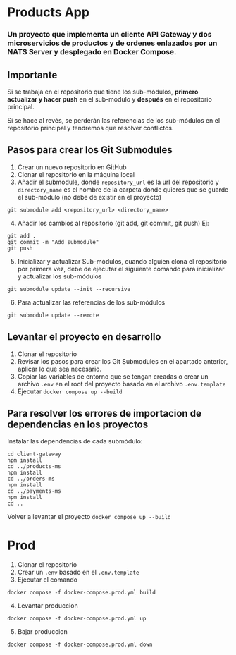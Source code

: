# Products App

### Un proyecto que implementa un cliente API Gateway y dos microservicios de productos y de ordenes enlazados por un NATS Server y desplegado en Docker Compose.

## Importante

Si se trabaja en el repositorio que tiene los sub-módulos, **primero actualizar y hacer push** en el sub-módulo y **después** en el repositorio principal.

Si se hace al revés, se perderán las referencias de los sub-módulos en el repositorio principal y tendremos que resolver conflictos.

## Pasos para crear los Git Submodules

1. Crear un nuevo repositorio en GitHub
2. Clonar el repositorio en la máquina local
3. Añadir el submodule, donde `repository_url` es la url del repositorio y `directory_name` es el nombre de la carpeta donde quieres que se guarde el sub-módulo (no debe de existir en el proyecto)

```
git submodule add <repository_url> <directory_name>
```

4. Añadir los cambios al repositorio (git add, git commit, git push)
   Ej:

```
git add .
git commit -m "Add submodule"
git push
```

5. Inicializar y actualizar Sub-módulos, cuando alguien clona el repositorio por primera vez, debe de ejecutar el siguiente comando para inicializar y actualizar los sub-módulos

```
git submodule update --init --recursive
```

6. Para actualizar las referencias de los sub-módulos

```
git submodule update --remote
```

## Levantar el proyecto en desarrollo

1. Clonar el repositorio
2. Revisar los pasos para crear los Git Submodules en el apartado anterior, aplicar lo que sea necesario.
3. Copiar las variables de entorno que se tengan creadas o crear un archivo `.env` en el root del proyecto basado en el archivo `.env.template`
4. Ejecutar `docker compose up --build`

## Para resolver los errores de importacion de dependencias en los proyectos

Instalar las dependencias de cada submódulo:

```
cd client-gateway
npm install
cd ../products-ms
npm install
cd ../orders-ms
npm install
cd ../payments-ms
npm install
cd ..
```

Volver a levantar el proyecto `docker compose up --build`

# Prod

1. Clonar el repositorio
2. Crear un `.env` basado en el `.env.template`
3. Ejecutar el comando

```
docker compose -f docker-compose.prod.yml build
```

4. Levantar produccion

```
docker compose -f docker-compose.prod.yml up
```

5. Bajar produccion

```
docker compose -f docker-compose.prod.yml down
```
